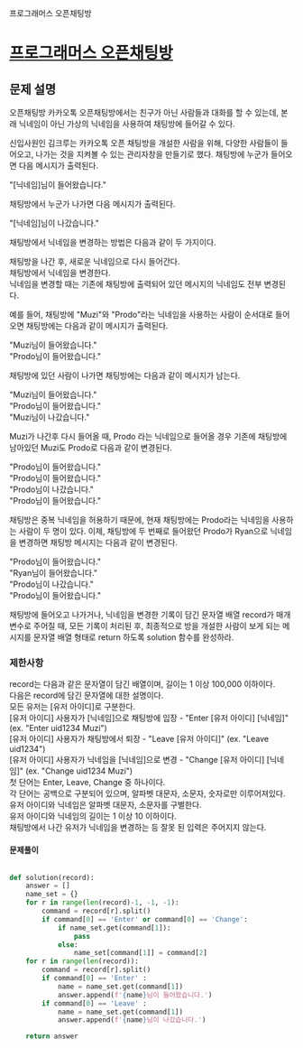 프로그래머스 오픈채팅방

# [프로그래머스 오픈채팅방](https://school.programmers.co.kr/learn/courses/30/lessons/42888)

## 문제 설명

오픈채팅방
카카오톡 오픈채팅방에서는 친구가 아닌 사람들과 대화를 할 수 있는데, 본래 닉네임이 아닌 가상의 닉네임을 사용하여 채팅방에 들어갈 수 있다.

신입사원인 김크루는 카카오톡 오픈 채팅방을 개설한 사람을 위해, 다양한 사람들이 들어오고, 나가는 것을 지켜볼 수 있는 관리자창을 만들기로 했다. 채팅방에 누군가 들어오면 다음 메시지가 출력된다.

"[닉네임]님이 들어왔습니다."

채팅방에서 누군가 나가면 다음 메시지가 출력된다.

"[닉네임]님이 나갔습니다."

채팅방에서 닉네임을 변경하는 방법은 다음과 같이 두 가지이다.

채팅방을 나간 후, 새로운 닉네임으로 다시 들어간다.  
채팅방에서 닉네임을 변경한다.  
닉네임을 변경할 때는 기존에 채팅방에 출력되어 있던 메시지의 닉네임도 전부 변경된다.

예를 들어, 채팅방에 "Muzi"와 "Prodo"라는 닉네임을 사용하는 사람이 순서대로 들어오면 채팅방에는 다음과 같이 메시지가 출력된다.

"Muzi님이 들어왔습니다."  
"Prodo님이 들어왔습니다."

채팅방에 있던 사람이 나가면 채팅방에는 다음과 같이 메시지가 남는다.

"Muzi님이 들어왔습니다."  
"Prodo님이 들어왔습니다."  
"Muzi님이 나갔습니다."

Muzi가 나간후 다시 들어올 때, Prodo 라는 닉네임으로 들어올 경우 기존에 채팅방에 남아있던 Muzi도 Prodo로 다음과 같이 변경된다.

"Prodo님이 들어왔습니다."  
"Prodo님이 들어왔습니다."  
"Prodo님이 나갔습니다."  
"Prodo님이 들어왔습니다."

채팅방은 중복 닉네임을 허용하기 때문에, 현재 채팅방에는 Prodo라는 닉네임을 사용하는 사람이 두 명이 있다. 이제, 채팅방에 두 번째로 들어왔던 Prodo가 Ryan으로 닉네임을 변경하면 채팅방 메시지는 다음과 같이 변경된다.

"Prodo님이 들어왔습니다."  
"Ryan님이 들어왔습니다."  
"Prodo님이 나갔습니다."  
"Prodo님이 들어왔습니다."

채팅방에 들어오고 나가거나, 닉네임을 변경한 기록이 담긴 문자열 배열 record가 매개변수로 주어질 때, 모든 기록이 처리된 후, 최종적으로 방을 개설한 사람이 보게 되는 메시지를 문자열 배열 형태로 return 하도록 solution 함수를 완성하라.

### 제한사항

record는 다음과 같은 문자열이 담긴 배열이며, 길이는 1 이상 100,000 이하이다.  
다음은 record에 담긴 문자열에 대한 설명이다.  
모든 유저는 [유저 아이디]로 구분한다.  
[유저 아이디] 사용자가 [닉네임]으로 채팅방에 입장 - "Enter [유저 아이디] [닉네임]" (ex. "Enter uid1234 Muzi")  
[유저 아이디] 사용자가 채팅방에서 퇴장 - "Leave [유저 아이디]" (ex. "Leave uid1234")  
[유저 아이디] 사용자가 닉네임을 [닉네임]으로 변경 - "Change [유저 아이디] [닉네임]" (ex. "Change uid1234 Muzi")  
첫 단어는 Enter, Leave, Change 중 하나이다.  
각 단어는 공백으로 구분되어 있으며, 알파벳 대문자, 소문자, 숫자로만 이루어져있다.  
유저 아이디와 닉네임은 알파벳 대문자, 소문자를 구별한다.  
유저 아이디와 닉네임의 길이는 1 이상 10 이하이다.  
채팅방에서 나간 유저가 닉네임을 변경하는 등 잘못 된 입력은 주어지지 않는다.

#### 문제풀이

```python

def solution(record):
    answer = []
    name_set = {}
    for r in range(len(record)-1, -1, -1):
        command = record[r].split()
        if command[0] == 'Enter' or command[0] == 'Change':
            if name_set.get(command[1]):
                pass
            else:
                name_set[command[1]] = command[2]
    for r in range(len(record)):
        command = record[r].split()
        if command[0] == 'Enter' :
            name = name_set.get(command[1])
            answer.append(f'{name}님이 들어왔습니다.')
        if command[0] == 'Leave' :
            name = name_set.get(command[1])
            answer.append(f'{name}님이 나갔습니다.')

    return answer
```
